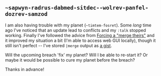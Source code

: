 ## `~sapwyn-radrus-dabmed-sitdec--wolrev-panfel-dozrev-samzod`
I am also having trouble with my planet (`~timtem-fosret`). Some *long* time ago I've noticed that an update lead to conflicts and my `:talk` stopped working. Finally I've followed the advice from [Forcing a "merge theirs"](https://urbit.org/fora/posts/~2016.8.10..23.35.24..8cba~) and it improved my situation a bit (I'm able to access web GUI locally), though it still isn't perfect -- I've stored `|merge` output as [a gist](https://gist.github.com/pefimo/10d256062c4fc4e08c0f55c84ee10ed5).

Will the upcoming breach 'fix' my planet? Will I be able to re-start it? Or maybe it would be possible to cure my planet before the breach?

Thanks in advance!